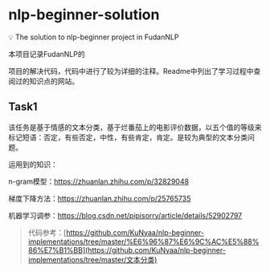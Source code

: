 # nlp-beginner-solution
:bulb: The solution to nlp-beginner project in FudanNLP

本项目记录FudanNLP的

[nlp-beginner]: https://github.com/FudanNLP/nlp-beginner	"nlp-beginner"

项目的解决代码，代码中进行了较为详细的注释。Readme中列出了学习过程中查阅过的知识点的网站。

## Task1

该任务是基于情感的文本分类，基于烂番茄上的电影评价数据，以五个值的等级来标记短语：否定，有些否定，中性，有些肯定，肯定。是较为典型的文本分类问题。

运用到的知识：

n-gram模型：https://zhuanlan.zhihu.com/p/32829048

梯度下降方法：https://zhuanlan.zhihu.com/p/25765735

机器学习调参：https://blog.csdn.net/pipisorry/article/details/52902797



>  代码参考：[https://github.com/KuNyaa/nlp-beginner-implementations/tree/master/%E6%96%87%E6%9C%AC%E5%88%86%E7%B1%BB](https://github.com/KuNyaa/nlp-beginner-implementations/tree/master/文本分类)

